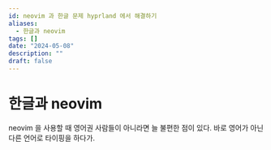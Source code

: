 ```yaml
---
id: neovim 과 한글 문제 hyprland 에서 해결하기
aliases:
  - 한글과 neovim
tags: []
date: "2024-05-08"
description: ""
draft: false
---
```


# 한글과 neovim

neovim 을 사용할 때 영어권 사람들이 아니라면 늘 불편한 점이 있다.
바로 영어가 아닌 다른 언어로 타이핑을 하다가. 

